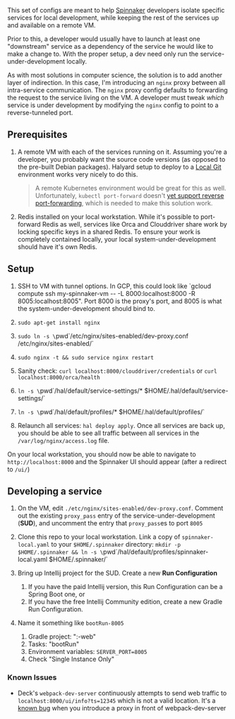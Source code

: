 This set of configs are meant to help [Spinnaker](http://spinnaker.io) developers isolate specific services for local development, while keeping the rest of the services up and available on a remote VM.

Prior to this, a developer would usually have to launch at least one "downstream" service as a dependency of the service he would like to make a change to. With the proper setup, a dev need only run the service-under-development locally.

As with most solutions in computer science, the solution is to add another layer of indirection. In this case, I'm introducing an `nginx` proxy between all intra-service communication. The `nginx` proxy config defaults to forwarding the request to the service living on the VM. A developer must tweak _which_ service is under development by modifying the `nginx` config to point to a reverse-tunneled port.

## Prerequisites

1. A remote VM with each of the services running on it. Assuming you're a developer, you probably want the source code versions (as opposed to the pre-built Debian packages). Halyard setup to deploy to a [Local Git](https://www.spinnaker.io/setup/install/environment/#local-git) environment works very nicely to do this.
    > A remote Kubernetes environment would be great for this as well. Unfortunately, `kubectl port-forward` doesn't [yet support reverse port-forwarding](https://github.com/kubernetes/kubernetes/pull/57320), which is needed to make this solution work.

1. Redis installed on your local workstation. While it's possible to port-forward Redis as well, services like Orca and Clouddriver share work by locking specific keys in a shared Redis. To ensure your work is completely contained locally, your local system-under-development should have it's own Redis.

## Setup

1. SSH to VM with tunnel options. In GCP, this could look like `gcloud compute ssh my-spinnaker-vm -- -L 8000:localhost:8000 -R 8005:localhost:8005". Port 8000 is the proxy's port, and 8005 is what the system-under-development should bind to.

1. `sudo apt-get install nginx`

1. `sudo ln -s \`pwd\`/etc/nginx/sites-enabled/dev-proxy.conf /etc/nginx/sites-enabled/`

1. `sudo nginx -t && sudo service nginx restart`

1. Sanity check: `curl localhost:8000/clouddriver/credentials` or `curl localhost:8000/orca/health`

1. `ln -s \`pwd\`/hal/default/service-settings/* $HOME/.hal/default/service-settings/`

1. `ln -s \`pwd\`/hal/default/profiles/* $HOME/.hal/default/profiles/`

1. Relaunch all services: `hal deploy apply`. Once all services are back up, you should be able to see all traffic between all services in the `/var/log/nginx/access.log` file.


On your local workstation, you should now be able to navigate to `http://localhost:8000` and the Spinnaker UI should appear (after a redirect to `/ui/`)


## Developing a service

1. On the VM, edit `./etc/nginx/sites-enabled/dev-proxy.conf`. Comment out the existing `proxy_pass` entry of the service-under-development (**SUD**), and uncomment the entry that `proxy_pass`es to port `8005`

1. Clone this repo to your local workstation. Link a copy of `spinnaker-local.yaml` to your `$HOME/.spinnaker` directory: `mkdir -p $HOME/.spinnaker && ln -s \`pwd\`/hal/default/profiles/spinnaker-local.yaml $HOME/.spinnaker/`

1. Bring up Intellij project for the SUD. Create a new **Run Configuration**
	1. If you have the paid Intellij version, this Run Configuration can be a Spring Boot one, or
	1. If you have the free Intellij Community edition, create a new Gradle Run Configuration.

1. Name it something like `bootRun-8005`
	1. Gradle project: "<SUD>:<SUD>-web"
	1. Tasks: "bootRun"
	1. Environment variables: `SERVER_PORT=8005`
	1. Check "Single Instance Only"


### Known Issues

* Deck's `webpack-dev-server` continuously attempts to send web traffic to `localhost:8000/ui/info?ts=12345` which is not a valid location. It's a [known bug](https://github.com/webpack/webpack-dev-server/issues/1021) when you introduce a proxy in front of webpack-dev-server


